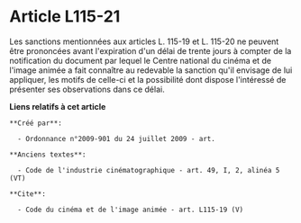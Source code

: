# Article L115-21

Les sanctions mentionnées aux articles L. 115-19 et L. 115-20 ne peuvent être prononcées avant l'expiration d'un délai de
trente jours à compter de la notification du document par lequel le Centre national du cinéma et de l'image animée a fait
connaître au redevable la sanction qu'il envisage de lui appliquer, les motifs de celle-ci et la possibilité dont dispose
l'intéressé de présenter ses observations dans ce délai.

**Liens relatifs à cet article**

	**Créé par**:

	  - Ordonnance n°2009-901 du 24 juillet 2009 - art.

	**Anciens textes**:

	  - Code de l'industrie cinématographique - art. 49, I, 2, alinéa 5 (VT)

	**Cite**:

	  - Code du cinéma et de l'image animée - art. L115-19 (V)
